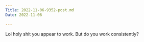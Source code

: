 ```yaml
---
Title: 2022-11-06-9352-post.md
Date: 2022-11-06

---
```

Lol holy shit you appear to work. But do you work consistently?